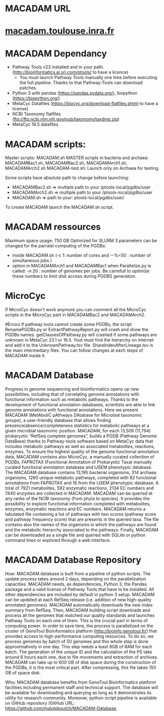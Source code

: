 # MACADAM URL
# [macadam.toulouse.inra.fr](macadam.toulouse.inra.fr)

# MACADAM Dependancy
- Pathway Tools v23 installed and in your path. (http://bioinformatics.ai.sri.com/ptools/ to have a licence)
  - You must launch Pathway Tools manually one time before executing the full pipeline. Thanks to that Pathway-Tools can download patches.
- Python 3 with pandas (https://pandas.pydata.org/), biopython (https://biopython.org/)
- MetaCyc Datafiles (https://biocyc.org/download-flatfiles.shtml to have a license)
- NCBI Taxonomy flatfiles (ftp://ftp.ncbi.nlm.nih.gov/pub/taxonomy/taxdmp.zip)
- MetaCyc 16.5 datafiles

# MACADAM scripts:
Master scripts: MACADAM.sh
MASTER scripts in bacteria and archaea: MACADAMBac1.sh, MACADAMBac2.sh, MACADAMArch1.sh, MACADAMArch2.sh
MACADAM-test.sh: Launch only on Archaea for testing.

Some scripts have absolute path to change before launching:
  - MACADAMBac2.sh => multiple path to your /ptools-local/pgdbs/user
  - MACADAMArch2.sh => multiple path to your /ptools-local/pgdbs/user
  - MACADAM.sh => path to your:  ptools-local/pgdbs/user/


To create MACADAM launch the MACADAM.sh script.

# MACADAM ressources
Maximum space usage: 750 GB
Optimized for SLURM
3 parameters can be changed for the parralel computing of the PGDBs:
  - inside MACADAM.sh (-c 1: number of cores and --%=50 : number of simultaneous jobs )
  - option in MACADAMArch1 and MACADAMBac1 when Parallelize.py is called: -n 20 : number of genomes per jobs.
Be carrefull to optimize these numbers to limit disk access during PGDBS generation.

# MicroCyc
If MicroCyc doesn't work anymore you can comment all the MicroCyc scripts in the MicroCyc part in MACADAMBac2 and MACADAMArch2.

#Errors
If pathway tools cannot create some PGDBs, the script RenamePGDBs.py or ExtractPathwayReport.py will crash and show the PGDBs names.
getClassesOfPathway.py will crashed if some pathways are unknown in MetaCyc 23.1 or 16.5. Yout must find the hierarchy on internet and add it to the UnknownPathway.tsv file.
ShareIndexAfterLineage.tsv is the main intermediary files. You can follow changes at each steps of MACADAM inside it.



# MACADAM Database
Progress in genome sequencing and bioinformatics opens up new possibilities, including that of correlating genome annotations with functional information such as metabolic pathways. Thanks to the development of functional annotation databases, scientists are able to link genome annotations with functional annotations. Here we present MACADAM (MetAboliC pAthways DAtabase for Microbial taxonomic groups), a user-friendly database that allows finding presence/absence/completeness statistics for metabolic pathways at a given microbial taxonomic position. MACADAM, for each 13,509 (11,794) prokaryotic “RefSeq complete genomes”, builds a PGDB (Pathway Genome DataBase) thanks to Pathway-tools software based on MetaCyc data that includes metabolic pathways as well as associated metabolites, reactions, enzymes. To ensure the highest quality of the genome functional annotation data, MACADAM contains also MicroCyc, a manually curated collection of PGDBs, FAPROTAX (Functional Annotation of Prokaryotic Taxa) manually curated functional annotation database and IJSEM phenotypic database. The MACADAM database contains 13,195 bacterial organisms, 314 archaea organisms, 1260 unique metabolic pathways, completed with 82 functional annotations from FAPROTAX and 16 from the IJSEM phenotypic database. A total of 7921 metabolites, 592 enzymatic reactions, 2134 EC numbers and 7440 enzymes are collected in MACADAM. MACADAM can be queried at any ranks of the NCBI taxonomy (from phyla to species). It provides the possibility to explore functional information completed with metabolites, enzymes, enzymatic reactions and EC numbers. MACADAM returns a tabulated file containing a list of pathways with two scores (pathway score and pathway frequency score) that are presents in the queried taxa. The file contains also the names of the organisms in which the pathways are found and the metabolic hierarchy associated to the pathways. Finally, MACADAM can be downloaded as a single file and queried with SQLite or python command lines or explored through a web interface.

# MACADAM Database Repository

How: MACADAM database is built from a pipeline of python scripts. The update process takes around 2 days, depending on the parallelization capacities. MACADAM needs, as dependencies, Python 3, the Pandas package and a valid license of Pathway Tools that have to be installed. All other dependencies are included by default in python 3 setup. MACADAM can be updated at each RefSeq release (i.e. addition of new high-quality annotated genomes). MACADAM automatically downloads the new index summary from RefSeq. Then, MACADAM building script downloads and process all the genomes that matched our quality standards and launches Pathway Tools on each one of them. This is the crucial part in terms of computing power. In order to save time, the process is parallelized on the cluster of GenoToul Bioinformatics platform (http://bioinfo.genotoul.fr/) that provides access to high-performance computing resources. To do so, we process genomes by batch of 50 genomes and this whole step is done approximatively in one day. This step needs a least 8GB of RAM for each batch. The generation of the unique ID and the calculation of the PS take around 6 hours each one, due to file movements and extraction of archives. MACADAM can take up to 600 GB of disk space during the construction of the PGDBs, it is the most critical part. After compressing, this file takes 150 GB of space disk.

Who: MACADAM database benefits from GenoToul Bioinformatics platform facilities including permanent staff and technical support. The database will be available for downloading and querying as long as it demonstrates its utility for research community. Moreover, python script pipeline is available on GitHub repository (GitHub URL: https://github.com/maloleboulch/MACADAM-Database.
